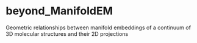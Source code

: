 # beyond_ManifoldEM
Geometric relationships between manifold embeddings of a continuum of 3D molecular structures and their 2D projections
